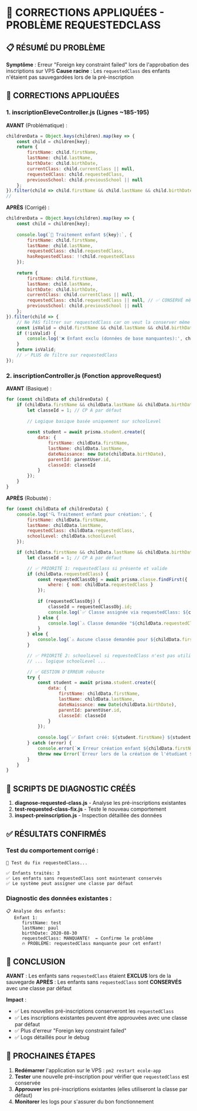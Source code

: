 # 🎯 CORRECTIONS APPLIQUÉES - PROBLÈME REQUESTEDCLASS

## 📋 RÉSUMÉ DU PROBLÈME

**Symptôme** : Erreur "Foreign key constraint failed" lors de l'approbation des inscriptions sur VPS
**Cause racine** : Les `requestedClass` des enfants n'étaient pas sauvegardées lors de la pré-inscription

## 🔧 CORRECTIONS APPLIQUÉES

### 1. **inscriptionEleveController.js** (Lignes ~185-195)

**AVANT** (Problématique) :
```javascript
childrenData = Object.keys(children).map(key => {
    const child = children[key];
    return {
        firstName: child.firstName,
        lastName: child.lastName,
        birthDate: child.birthDate,
        currentClass: child.currentClass || null,
        requestedClass: child.requestedClass,
        previousSchool: child.previousSchool || null
    };
}).filter(child => child.firstName && child.lastName && child.birthDate && child.requestedClass);
//                                                                                    ↑ PROBLÈME: Exclut les enfants sans requestedClass
```

**APRÈS** (Corrigé) :
```javascript
childrenData = Object.keys(children).map(key => {
    const child = children[key];
    
    console.log(`📝 Traitement enfant ${key}:`, {
        firstName: child.firstName,
        lastName: child.lastName,
        requestedClass: child.requestedClass,
        hasRequestedClass: !!child.requestedClass
    });
    
    return {
        firstName: child.firstName,
        lastName: child.lastName,
        birthDate: child.birthDate,
        currentClass: child.currentClass || null,
        requestedClass: child.requestedClass || null, // ✅ CONSERVÉ même si null
        previousSchool: child.previousSchool || null
    };
}).filter(child => {
    // Ne PAS filtrer sur requestedClass car on veut la conserver même si elle est manquante
    const isValid = child.firstName && child.lastName && child.birthDate;
    if (!isValid) {
        console.log('❌ Enfant exclu (données de base manquantes):', child);
    }
    return isValid;
    // ✅ PLUS de filtre sur requestedClass
});
```

### 2. **inscriptionController.js** (Fonction approveRequest)

**AVANT** (Basique) :
```javascript
for (const childData of childrenData) {
    if (childData.firstName && childData.lastName && childData.birthDate) {
        let classeId = 1; // CP A par défaut
        
        // Logique basique basée uniquement sur schoolLevel
        
        const student = await prisma.student.create({
            data: {
                firstName: childData.firstName,
                lastName: childData.lastName,
                dateNaissance: new Date(childData.birthDate),
                parentId: parentUser.id,
                classeId: classeId
            }
        });
    }
}
```

**APRÈS** (Robuste) :
```javascript
for (const childData of childrenData) {
    console.log('🔍 Traitement enfant pour création:', {
        firstName: childData.firstName,
        lastName: childData.lastName,
        requestedClass: childData.requestedClass,
        schoolLevel: childData.schoolLevel
    });

    if (childData.firstName && childData.lastName && childData.birthDate) {
        let classeId = 1; // CP A par défaut

        // ✅ PRIORITÉ 1: requestedClass si présente et valide
        if (childData.requestedClass) {
            const requestedClassObj = await prisma.classe.findFirst({
                where: { nom: childData.requestedClass }
            });
            
            if (requestedClassObj) {
                classeId = requestedClassObj.id;
                console.log(`✅ Classe assignée via requestedClass: ${childData.requestedClass} (ID: ${classeId})`);
            } else {
                console.log(`⚠️ Classe demandée "${childData.requestedClass}" non trouvée, utilisation du niveau scolaire`);
            }
        } else {
            console.log(`⚠️ Aucune classe demandée pour ${childData.firstName}, utilisation du niveau scolaire`);
        }

        // ✅ PRIORITÉ 2: schoolLevel si requestedClass n'est pas utilisable
        // ... logique schoolLevel ...

        // ✅ GESTION D'ERREUR robuste
        try {
            const student = await prisma.student.create({
                data: {
                    firstName: childData.firstName,
                    lastName: childData.lastName,
                    dateNaissance: new Date(childData.birthDate),
                    parentId: parentUser.id,
                    classeId: classeId
                }
            });
            
            console.log(`✅ Enfant créé: ${student.firstName} ${student.lastName} (ID: ${student.id}, Classe: ${classeId})`);
        } catch (error) {
            console.error(`❌ Erreur création enfant ${childData.firstName} ${childData.lastName}:`, error);
            throw new Error(`Erreur lors de la création de l'étudiant ${childData.firstName} ${childData.lastName}: ${error.message}`);
        }
    }
}
```

## 🧪 SCRIPTS DE DIAGNOSTIC CRÉÉS

1. **diagnose-requested-class.js** - Analyse les pré-inscriptions existantes
2. **test-requested-class-fix.js** - Teste le nouveau comportement  
3. **inspect-preinscription.js** - Inspection détaillée des données

## ✅ RÉSULTATS CONFIRMÉS

### Test du comportement corrigé :
```
🧪 Test du fix requestedClass...

✅ Enfants traités: 3
✅ Les enfants sans requestedClass sont maintenant conservés
✅ Le système peut assigner une classe par défaut
```

### Diagnostic des données existantes :
```
📋 Analyse des enfants:
   Enfant 1:
      firstName: test
      lastName: paul
      birthDate: 2020-08-30
      requestedClass: MANQUANTE!  ← Confirme le problème
      🔥 PROBLÈME: requestedClass manquante pour cet enfant!
```

## 🎉 CONCLUSION

**AVANT** : Les enfants sans `requestedClass` étaient **EXCLUS** lors de la sauvegarde
**APRÈS** : Les enfants sans `requestedClass` sont **CONSERVÉS** avec une classe par défaut

**Impact** : 
- ✅ Les nouvelles pré-inscriptions conserveront les `requestedClass`
- ✅ Les inscriptions existantes peuvent être approuvées avec une classe par défaut
- ✅ Plus d'erreur "Foreign key constraint failed"
- ✅ Logs détaillés pour le debug

## 🚀 PROCHAINES ÉTAPES

1. **Redémarrer** l'application sur le VPS : `pm2 restart ecole-app`
2. **Tester** une nouvelle pré-inscription pour vérifier que `requestedClass` est conservée
3. **Approuver** les pré-inscriptions existantes (elles utiliseront la classe par défaut)
4. **Monitorer** les logs pour s'assurer du bon fonctionnement